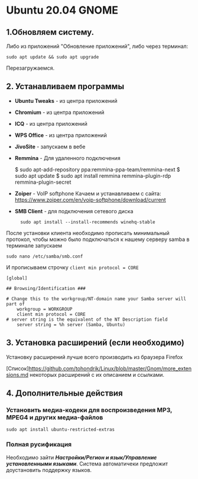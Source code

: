 # Ubuntu 20.04 GNOME

## 1.Обновляем систему.

Либо из приложений "Обновление приложений", либо через терминал: 

	sudo apt update && sudo apt upgrade

Перезагружаемся.

## 2. Устанавливаем программы

- **Ubuntu Tweaks** - из центра приложений
- **Chromium** - из центра приложений
- **ICQ** - из центра приложений
- **WPS Office** - из центра приложений 
- **JivoSite** - запускаем в вебе
- **Remmina** - Для удаленного подключения

	$ sudo apt-add-repository ppa:remmina-ppa-team/remmina-next
	$ sudo apt update
	$ sudo apt install remmina remmina-plugin-rdp remmina-plugin-secret	

- **Zoiper** - VoIP softphone
Качаем и устанавливаем с сайта: https://www.zoiper.com/en/voip-softphone/download/current

- **SMB Client** - для подключения сетевого диска
  
        sudo apt install --install-recommends winehq-stable

После установки клиента необходимо прописать минимальный протокол, чтобы можно было подключаться к нашему серверу samba в терминале запускаем 

    sudo nano /etc/samba/smb.conf

И прописываем строчку `client min protocol = CORE`

    [global]

    ## Browsing/Identification ###

    # Change this to the workgroup/NT-domain name your Samba server will part of
        workgroup = WORKGROUP
        client min protocol = CORE
    # server string is the equivalent of the NT Description field
        server string = %h server (Samba, Ubuntu)

## 3. Установка расширений (если необходимо)

Установку расширений лучше всего производить из браузера Firefox

[Список]https://github.com/tohondrik/Linux/blob/master/Gnom/more_extensions.md некоторых расширений с их описанием и ссылками.

## 4. Дополнительные действия

### Установить медиа-кодеки для воспроизведения MP3, MPEG4 и других медиа-файлов

    sudo apt install ubuntu-restricted-extras

### Полная русификация

Необходимо зайти _**Настройки/Регион и язык/Управление установленными языками**_. Система автоматичеки предложит доустановить поддержку языков.
